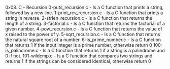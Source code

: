 0x08. C - Recursion
0-puts_recursion.c - Is a C function that prints a string, followed by a new line.
1-print_rev_recursion.c - Is a C function that prints a string in reverse.
2-strlen_recursion.c - Is a C function that returns the length of a string.
3-factorial.c - Is a C function that returns the factorial of a given number.
4-pow_recursion.c - Is a C function that returns the value of x raised to the power of y.
5-sqrt_recursion.c - Is a C function that returns the natural square root of a number.
6-is_prime_number.c - Is a C function that returns 1 if the input integer is a prime number, otherwise return 0
100-is_palindrome.c - Is a C function that returns 1 if a string is a palindrome and 0 if not.
101-wildcmp.c - Is a C function that compares two strings and returns 1 if the strings can be considered identical, otherwise return 0
